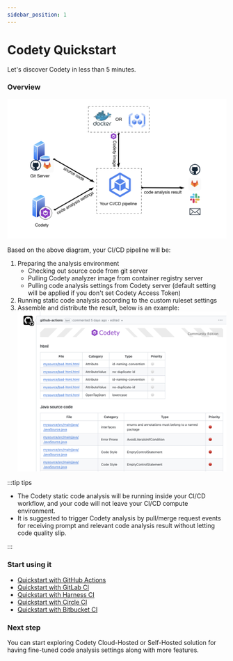 ```yaml
---
sidebar_position: 1
---
```


# Codety Quickstart

Let's discover Codety in less than 5 minutes.

### Overview
![diagram](./intro-diagram.png)

Based on the above diagram, your CI/CD pipeline will be:
1. Preparing the analysis environment
   * Checking out source code from git server
   * Pulling Codety analyzer image from container registry server
   * Pulling code analysis settings from Codety server (default setting will be applied if you don't set Codety Access Token)
1. Running static code analysis according to the custom ruleset settings
1. Assemble and distribute the result, below is an example:
   ![screenshot](./github-1.png)


:::tip tips

* The Codety static code analysis will be running inside your CI/CD workflow, and your code will not leave your CI/CD compute environment.
* It is suggested to trigger Codety analysis by pull/merge request events for receiving prompt and relevant code analysis result without letting code quality slip. 

:::

### Start using it
* [Quickstart with GitHub Actions](github-actions)
* [Quickstart with GitLab CI](gitlab-ci)
* [Quickstart with Harness CI](harness-ci)
* [Quickstart with Circle CI](circleci)
* [Quickstart with Bitbucket CI](bitbucket)

### Next step

You can start exploring Codety Cloud-Hosted or Self-Hosted solution for having fine-tuned code analysis settings along with more features.
